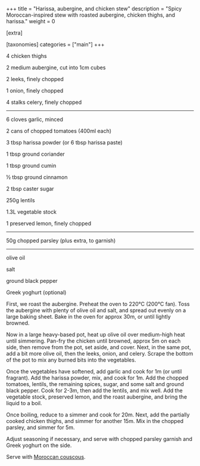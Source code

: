 +++
title = "Harissa, aubergine, and chicken stew"
description = "Spicy Moroccan-inspired stew with roasted aubergine, chicken thighs, and harissa."
weight = 0

[extra]

[taxonomies]
categories = ["main"]
+++

4 chicken thighs

2 medium aubergine, cut into 1cm cubes

2 leeks, finely chopped

1 onion, finely chopped

4 stalks celery, finely chopped

<hr>

6 cloves garlic, minced

2 cans of chopped tomatoes (400ml each)

3 tbsp harissa powder (or 6 tbsp harissa paste)

1 tbsp ground coriander

1 tbsp ground cumin

½ tbsp ground cinnamon

2 tbsp caster sugar

250g lentils

1.3L vegetable stock

1 preserved lemon, finely chopped

<hr>

50g chopped parsley (plus extra, to garnish)

<hr>

olive oil

salt

ground black pepper

Greek yoghurt (optional)

<!-- sep -->

First, we roast the aubergine.
Preheat the oven to 220°C (200°C fan).
Toss the aubergine with plenty of olive oil and salt, and spread out evenly on a large baking sheet.
Bake in the oven for approx 30m, or until lightly browned.

Now in a large heavy-based pot, heat up olive oil over medium-high heat until simmering.
Pan-fry the chicken until browned, approx 5m on each side, then remove from the pot, set aside, and cover.
Next, in the same pot, add a bit more olive oil, then the leeks, onion, and celery.
Scrape the bottom of the pot to mix any burned bits into the vegetables.

Once the vegetables have softened, add garlic and cook for 1m (or until fragrant).
Add the harissa powder, mix, and cook for 1m.
Add the chopped tomatoes, lentils, the remaining spices, sugar, and some salt and ground black pepper.
Cook for 2-3m, then add the lentils, and mix well.
Add the vegetable stock, preserved lemon, and the roast aubergine, and bring the liquid to a boil.

Once boiling, reduce to a simmer and cook for 20m.
Next, add the partially cooked chicken thighs, and simmer for another 15m.
Mix in the chopped parsley, and simmer for 5m.

Adjust seasoning if necessary, and serve with chopped parsley garnish and Greek yoghurt on the side.

<!-- sep -->
Serve with [Moroccan couscous](@/recipes/couscous_with_toasted_almond_and_sultanas.md).

